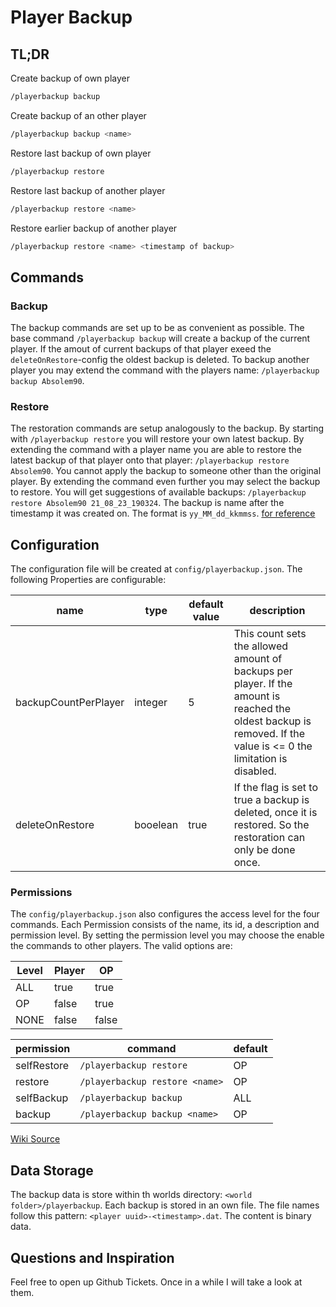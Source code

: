 # Player Backup

## TL;DR

Create backup of own player
```bash
/playerbackup backup
```

Create backup of an other player
```bash
/playerbackup backup <name>
```

Restore last backup of own player
```bash
/playerbackup restore
```

Restore last backup of another player
```bash
/playerbackup restore <name>
```

Restore earlier backup of another player
```bash
/playerbackup restore <name> <timestamp of backup>
```

## Commands
### Backup
The backup commands are set up to be as convenient as possible. The base command ``/playerbackup backup`` will create a backup of the current player. If the amout of current backups of that player exeed the ``deleteOnRestore``-config the oldest backup is deleted.
To backup another player you may extend the command with the players name: ``/playerbackup backup Absolem90``.

### Restore
The restoration commands are setup analogously to the backup. By starting with ``/playerbackup restore`` you will restore your own latest backup.
By extending the command with a player name you are able to restore the latest backup of that player onto that player: ``/playerbackup restore Absolem90``. You cannot apply the backup to someone other than the original player.
By extending the command even further you may select the backup to restore. You will get suggestions of available backups:
``/playerbackup restore Absolem90 21_08_23_190324``. The backup is name after the timestamp it was created on. The format is `yy_MM_dd_kkmmss`. [for reference](https://docs.oracle.com/javase/8/docs/api/java/time/format/DateTimeFormatter.html)

## Configuration
The configuration file will be created at ``config/playerbackup.json``.
The following Properties are configurable:

| name | type | default value | description |
| --- | --- | --- | --- |
| backupCountPerPlayer | integer | 5 | This count sets the allowed amount of backups per player. If the amount is reached the oldest backup is removed. If the value is <= 0 the limitation is disabled. |
| deleteOnRestore | booelean | true | If the flag is set to true a backup is deleted, once it is restored. So the restoration can only be done once.|


### Permissions
The ``config/playerbackup.json`` also configures the access level for the four commands.
Each Permission consists of the name, its id, a description and permission level.
By setting the permission level you may choose the enable the commands to other players. The valid options are:

| Level | Player | OP |
| --- | --- | --- |
| ALL | true | true |
| OP | false | true |
| NONE | false | false |

| permission | command | default |
| --- | --- | --- |
| selfRestore | ``/playerbackup restore`` | OP |
| restore | ``/playerbackup restore <name>`` | OP | 
| selfBackup | ``/playerbackup backup`` | ALL |
| backup | ``/playerbackup backup <name>`` | OP |

[Wiki Source](https://nekoyue.github.io/ForgeJavaDocs-NG/javadoc/1.16.5/net/minecraftforge/server/permission/DefaultPermissionLevel.html)

## Data Storage
The backup data is store within th worlds directory: `<world folder>/playerbackup`. Each backup is stored in an own file. The file names follow this pattern:
`<player uuid>-<timestamp>.dat`. The content is binary data.

## Questions and Inspiration
Feel free to open up Github Tickets. Once in a while I will take a look at them. 